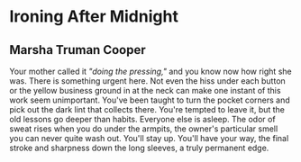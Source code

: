 # Ironing After Midnight
## Marsha Truman Cooper
Your mother called it
_"doing the pressing,"_
and you know now
how right she was.
There is something urgent here.
Not even the hiss
under each button
or the yellow business
ground in at the neck
can make one instant
of this work seem unimportant.
You've been taught
to turn the pocket corners
and pick out the dark lint
that collects there.
You're tempted to leave it,
but the old lessons
go deeper than habits.
Everyone else is asleep.
The odor of sweat rises
when you do
under the armpits,
the owner's particular smell
you can never quite wash out.
You'll stay up.
You'll have your way,
the final stroke
and sharpness
down the long sleeves,
a truly permanent edge.